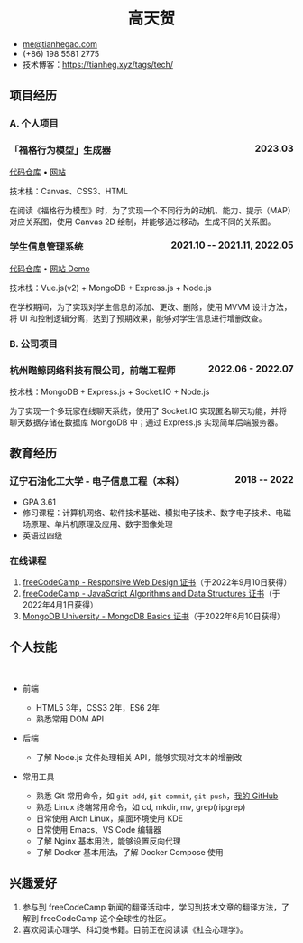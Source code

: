 ---
---

<style>
.date {
  float: right;
}
</style>

<!-- The (first) h1 will be used as the <title> of the HTML page -->

<h1 style="text-align: center">高天贺</h1>

- <me@tianhegao.com>
- (+86) 198 5581 2775
- 技术博客：<https://tianheg.xyz/tags/tech/>

## 项目经历

### A. 个人项目

### <span>「福格行为模型」生成器</span> <span class="date">2023.03</span>
[代码仓库](https://github.com/tianheg/fogg-behavior-model) &bull; [网站](https://fbm.tianheg.org/)

技术栈：Canvas、CSS3、HTML

在阅读《福格行为模型》时，为了实现一个不同行为的动机、能力、提示（MAP）对应关系图，使用 Canvas 2D 绘制，并能够通过移动，生成不同的关系图。

### <span>学生信息管理系统</span> <span class="date">2021.10 -- 2021.11, 2022.05</span>
[代码仓库](https://github.com/tianheg/sims) &bull; [网站 Demo](https://student.tianheg.org/)

技术栈：Vue.js(v2) + MongoDB + Express.js + Node.js

在学校期间，为了实现对学生信息的添加、更改、删除，使用 MVVM 设计方法，将 UI 和控制逻辑分离，达到了预期效果，能够对学生信息进行增删改查。

### B. 公司项目

### <span>杭州瞄鲸网络科技有限公司，前端工程师</span> <span class="date">2022.06 - 2022.07</span>

技术栈：MongoDB + Express.js + Socket.IO + Node.js

为了实现一个多玩家在线聊天系统，使用了 Socket.IO 实现匿名聊天功能，并将聊天数据存储在数据库 MongoDB 中；通过 Express.js 实现简单后端服务器。

## 教育经历

### <span>辽宁石油化工大学 - 电子信息工程（本科）</span> <span class="date">2018 -- 2022</span>

  - GPA 3.61
  - 修习课程：计算机网络、软件技术基础、模拟电子技术、数字电子技术、电磁场原理、单片机原理及应用、数字图像处理
  - 英语过四级

### 在线课程

1. [freeCodeCamp - Responsive Web Design 证书](https://www.freecodecamp.org/certification/tianheg/responsive-web-design)（于2022年9月10日获得）
2. [freeCodeCamp - JavaScript Algorithms and Data Structures 证书](https://www.freecodecamp.org/certification/tianheg/javascript-algorithms-and-data-structures)（于2022年4月1日获得）
3. [MongoDB University - MongoDB Basics 证书](https://university.mongodb.com/course_completion/cebc75c5-080a-4abe-b6a2-04c3d447ed85)（于2022年6月10日获得）

## 个人技能

<br>

  - 前端
    - HTML5 3年，CSS3 2年，ES6 2年
    - 熟悉常用 DOM API

  - 后端
    - 了解 Node.js 文件处理相关 API，能够实现对文本的增删改

  - 常用工具
    - 熟悉 Git 常用命令，如 `git add`, `git commit`, `git push`，[我的 GitHub](https://github.com/tianheg)
    - 熟悉 Linux 终端常用命令，如 cd, mkdir, mv, grep(ripgrep)
    - 日常使用 Arch Linux，桌面环境使用 KDE
    - 日常使用 Emacs、VS Code 编辑器
    - 了解 Nginx 基本用法，能够设置反向代理
    - 了解 Docker 基本用法，了解 Docker Compose 使用

## 兴趣爱好

1. 参与到 freeCodeCamp 新闻的翻译活动中，学习到技术文章的翻译方法，了解到 freeCodeCamp 这个全球性的社区。
2. 喜欢阅读心理学、科幻类书籍。目前正在阅读读《社会心理学》。

<!-- 
向 AI 提问，帮助自己面试。

示例问题：

前端包括 MVVM，设计模式有哪些？请从来源、意义、优缺点等各种维度具体介绍一下每一个，并说下哪些业务场景适用于哪些设计模式，以及哪些知名框架用了这个设计模式

-->